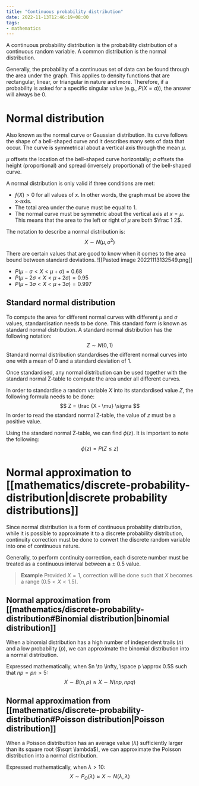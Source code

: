 ```yaml
---
title: "Continuous probability distribution"
date: 2022-11-13T12:46:19+08:00
tags:
- mathematics
---
```


A continuous probability distribution is the probability distribution of a continuous random variable. A common distribution is the normal distribution.

Generally, the probability of a continuous set of data can be found through the area under the graph. This applies to density functions that are rectangular, linear, or triangular in nature and more. Therefore, if a probability is asked for a specific singular value (e.g., $P(X = a)$), the answer will always be 0.

# Normal distribution

Also known as the normal curve or Gaussian distribution. Its curve follows the shape of a bell-shaped curve and it describes many sets of data that occur. The curve is symmetrical about a vertical axis through the mean $\mu$.

$\mu$ offsets the location of the bell-shaped curve horizontally; $\sigma$ offsets the height (proportional) and spread (inversely proportional) of the bell-shaped curve.

A normal distribution is only valid if three conditions are met:
- $f(X) > 0$ for all values of $x$. In other words, the graph must be above the x-axis.
- The total area under the curve must be equal to 1.
- The normal curve must be symmetric about the vertical axis at $x = \mu$. This means that the area to the left or right of $\mu$ are both $\frac 1 2$.

The notation to describe a normal distribution is:
$$
X \sim N(\mu, \sigma^2)
$$

There are certain values that are good to know when it comes to the area bound between standard deviations.
![[Pasted image 20221113132549.png]]
- $P(\mu - \sigma < X < \mu + \sigma) = 0.68$
- $P(\mu - 2\sigma < X < \mu + 2\sigma) = 0.95$
- $P(\mu - 3\sigma < X < \mu + 3\sigma) = 0.997$

## Standard normal distribution
To compute the area for different normal curves with different $\mu$ and $\sigma$ values, standardisation needs to be done. This standard form is known as standard normal distribution. A standard normal distribution has the following notation:
$$
Z \sim N(0, 1)
$$
Standard normal distribution standardises the different normal curves into one with a mean of 0 and a standard deviation of 1.

Once standardised, any normal distribution can be used together with the standard normal Z-table to compute the area under all different curves.

In order to standardise a random variable $X$ into its standardised value $Z$, the following formula needs to be done:
$$
Z = \frac {X - \mu} \sigma
$$
In order to read the standard normal Z-table, the value of $z$ must be a positive value.

Using the standard normal Z-table, we can find $\phi (z)$. It is important to note the following:
$$
\phi (z) = P(Z \leq z)
$$

# Normal approximation to [[mathematics/discrete-probability-distribution|discrete probability distributions]]

Since normal distribution is a form of continuous probabiity distribution, while it is possible to approximate it to a discrete probability distribution, continuity correction must be done to convert the discrete random variable into one of continuous nature.

Generally, to perform continuity correction, each discrete number must be treated as a continuous interval between a $\pm$ 0.5 value.

> 	**Example**
> Provided $X = 1$, correction will be done such that $X$ becomes a range ($0.5 < X < 1.5$).

## Normal approximation from [[mathematics/discrete-probability-distribution#Binomial distribution|binomial distribution]]
When a binomial distribution has a high number of independent trails ($n$) and a low probability ($p$), we can approximate the binomial distribution into a normal distribution.

Expressed mathematically, when $n \to \infty, \space p \approx 0.5$ such that $np = pn > 5$:
$$
X \sim B(n, p) \approx X \sim N (np, npq)
$$
## Normal approximation from [[mathematics/discrete-probability-distribution#Poisson distribution|Poisson distribution]]
When a Poisson distributtion has an average value ($\lambda$) sufficiently larger than its square root ($\sqrt \lambda$), we can approximate the Poisson distribution into a normal distribution.

Expressed mathematically, when $\lambda > 10$:
$$
X \sim P_O (\lambda) \approx X \sim N (\lambda, \lambda)
$$
